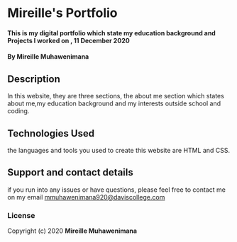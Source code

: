 # Mireille's Portfolio
#### This is my digital portfolio which state my education background and Projects I worked on ,  11 December 2020
#### By **Mireille Muhawenimana**
## Description
In this website, they are three sections, the about me section which states about me,my education background and my interests outside school and coding. 
## Technologies Used
 the languages and tools you used to create this website are HTML and CSS.
## Support and contact details
 if you run into any issues or have questions, please feel free to contact me on my email mmuhawenimana920@daviscollege.com
### License
Copyright (c) 2020 **Mireille Muhawenimana**

